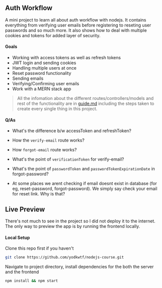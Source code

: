 ## Auth Workflow

A mini project to learn all about auth workflow with nodejs. It contains everything from verifying user emails before registering to reseting user passwords and so much more. It also shows how to deal with multiple cookies and tokens for added layer of security.

#### Goals

- Working with access tokens as well as refresh tokens
- JWT login and sending cookies
- Handling multiple users at once
- Reset password functionality
- Sending emails
- Verifying/Confirming user emails
- Work with a MERN stack app

> All the infomation about the different routes/controllers/models and rest of the functionality are in [guide.md]('/guide.md') including the steps taken to create every single thing in this project.

#### Q/As

- What's the difference b/w accessToken and refreshToken?

- How the `verify-email` route works?

- How `forgot-email` route works?

- What's the point of `verificationToken` for verify-email?

- What's the point of `passwordToken` and `passwordTokenExpirationDate` in forgot-password?

- At some places we arent checking if email doesnt exist in database (for eg, reset-password, forgot-password). We simply say check your email for reset link. Why is that?

## Live Preview

There's not much to see in the project so I did not deploy it to the internet. The only way to preview the app is by running the frontend locally.

#### Local Setup

Clone this repo first if you haven't

```bash
git clone https://github.com/yodkwtf/nodejs-course.git
```

Navigate to project directory, install dependencies for the both the server and the frontend

```bash
npm install && npm start
```
